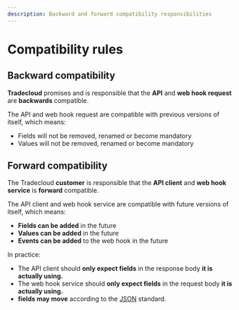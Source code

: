 ```yaml
---
description: Backward and forward compatibility responsibilities
---
```


# Compatibility rules

## Backward compatibility

**Tradecloud** promises and is responsible that the **API** and **web hook request** are **backwards** compatible.

The API and web hook request are compatible with previous versions of itself, which means:

* Fields will not be removed, renamed or become mandatory
* Values will not be removed, renamed or become mandatory

## Forward compatibility

The Tradecloud **customer** is responsible that the **API client** and **web hook service** is **forward** compatible.

The API client and web hook service are compatible with future versions of itself, which means:

* **Fields can be added** in the future
* **Values can be added** in the future
* **Events can be added** to the web hook in the future

In practice:

* The API client should **only expect fields** in the response body **it is actually using.**
* The web hook service should **only expect fields** in the request body **it is actually using.**
* **fields may move** according to the [JSON](https://tradecloud.gitbook.io/api/api/standards#json) standard.

